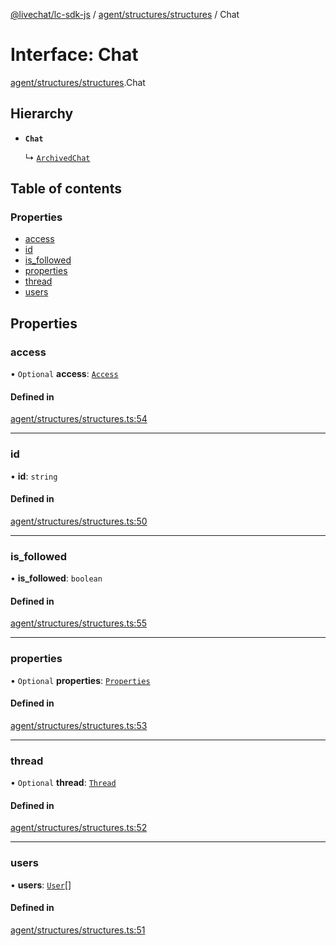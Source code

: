[@livechat/lc-sdk-js](../README.md) / [agent/structures/structures](../modules/agent_structures_structures.md) / Chat

# Interface: Chat

[agent/structures/structures](../modules/agent_structures_structures.md).Chat

## Hierarchy

- **`Chat`**

  ↳ [`ArchivedChat`](agent_structures_structures.ArchivedChat.md)

## Table of contents

### Properties

- [access](agent_structures_structures.Chat.md#access)
- [id](agent_structures_structures.Chat.md#id)
- [is\_followed](agent_structures_structures.Chat.md#is_followed)
- [properties](agent_structures_structures.Chat.md#properties)
- [thread](agent_structures_structures.Chat.md#thread)
- [users](agent_structures_structures.Chat.md#users)

## Properties

### access

• `Optional` **access**: [`Access`](agent_structures_structures.Access.md)

#### Defined in

[agent/structures/structures.ts:54](https://github.com/livechat/lc-sdk-js/blob/a63b0a6/src/agent/structures/structures.ts#L54)

___

### id

• **id**: `string`

#### Defined in

[agent/structures/structures.ts:50](https://github.com/livechat/lc-sdk-js/blob/a63b0a6/src/agent/structures/structures.ts#L50)

___

### is\_followed

• **is\_followed**: `boolean`

#### Defined in

[agent/structures/structures.ts:55](https://github.com/livechat/lc-sdk-js/blob/a63b0a6/src/agent/structures/structures.ts#L55)

___

### properties

• `Optional` **properties**: [`Properties`](agent_structures_structures.Properties.md)

#### Defined in

[agent/structures/structures.ts:53](https://github.com/livechat/lc-sdk-js/blob/a63b0a6/src/agent/structures/structures.ts#L53)

___

### thread

• `Optional` **thread**: [`Thread`](agent_structures_structures.Thread.md)

#### Defined in

[agent/structures/structures.ts:52](https://github.com/livechat/lc-sdk-js/blob/a63b0a6/src/agent/structures/structures.ts#L52)

___

### users

• **users**: [`User`](../modules/agent_structures_users.md#user)[]

#### Defined in

[agent/structures/structures.ts:51](https://github.com/livechat/lc-sdk-js/blob/a63b0a6/src/agent/structures/structures.ts#L51)
